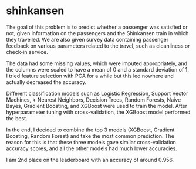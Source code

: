 # shinkansen

The goal of this problem is to predict whether a passenger was satisfied or not, given information on the passengers and the Shinkansen train in which they travelled. We are also given survey data containing passenger feedback on various parameters related to the travel, such as cleanliness or check-in service.

The data had some missing values, which were imputed appropriately, and the columns were scaled to have a mean of 0 and a standard deviation of 1. I tried feature selection with PCA for a while but this led nowhere and actually decreased the accuracy.

Different classification models such as Logistic Regression, Support Vector Machines, k-Nearest Neighbors, Decision Trees, Random Forests, Naive Bayes, Gradient Boosting, and XGBoost were used to train the model. After hyperparameter tuning with cross-validation, the XGBoost model performed the best.

In the end, I decided to combine the top 3 models (XGBoost, Gradient Boosting, Random Forest) and take the most common prediction. The reason for this is that these three models gave similar cross-validation accuracy scores, and all the other models had much lower accuracies.

I am 2nd place on the leaderboard with an accuracy of around 0.956.
